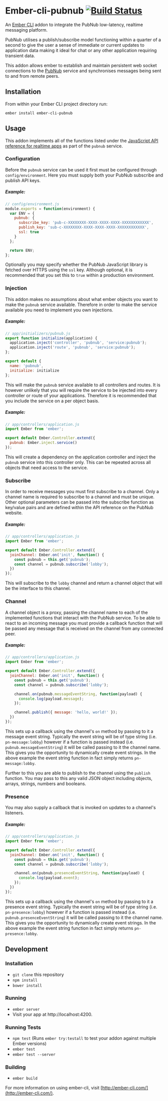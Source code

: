 # Ember-cli-pubnub [![Build Status](https://travis-ci.org/tomasbasham/ember-cli-pubnub.svg?branch=master)](https://travis-ci.org/tomasbasham/ember-cli-pubnub)

An [Ember CLI](http://www.ember-cli.com/) addon to integrate the PubNub low-latency, realtime messaging platform.

PubNub utilises a publish/subscribe model functioning within a quarter of a second to give the user a sense of immediate or current updates to application data making it ideal for chat or any other application requiring transient data.

This addon allows ember to establish and maintain persistent web socket connections to the [PubNub](https://www.pubnub.com/) service and synchronises messages being sent to and from remote peers.

## Installation

From within your Ember CLI project directory run:
```
ember install ember-cli-pubnub
```

## Usage

This addon implements all of the functions listed under the [JavaScript API reference for realtime apps](https://www.pubnub.com/docs/web-javascript/api-reference) as part of the `pubnub` service.

### Configuration

Before the `pubnub` service can be used it first must be configured through `config/environment`. Here you must supply both your PubNub subscribe and publish API keys.

##### <a name="configuration-example"></a>Example:

```JavaScript
// config/environment.js
module.exports = function(environment) {
  var ENV = {
    pubnub: {
      subscribe_key: 'pub-c-XXXXXXXX-XXXX-XXXX-XXXX-XXXXXXXXXXXX',
      publish_key: 'sub-c-XXXXXXXX-XXXX-XXXX-XXXX-XXXXXXXXXXXX',
      ssl: true
    }
  };

  return ENV;
};
```

Optionally you may specify whether the PubNub JavaScript library is fetched over HTTPS using the `ssl` key. Although optional, it is recommended that you set this to `true` within a production environment.

### Injection

This addon makes no assumptions about what ember objects you want to make the `pubnub` service available. Therefore in order to make the service available you need to implement you own injections.

##### <a name="injection-initializer-example"></a>Example:

```JavaScript
// app/initializers/pubnub.js
export function initialize(application) {
  application.inject('controller', 'pubnub', 'service:pubnub');
  application.inject('route', 'pubnub', 'service:pubnub');
};

export default {
  name: 'pubnub',
  initialize: initialize
};
```

This will make the `pubnub` service available to all controllers and routes. It is however unlikely that you will require the service to be injected into every controller or route of your applications. Therefore it is recommended that you include the service on a per object basis.

##### <a name="injection-controller-example"></a>Example:

```JavaScript
// app/controllers/application.js
import Ember from 'ember';

export default Ember.Controller.extend({
  pubnub: Ember.inject.service()
});
```

This will create a dependency on the application controller and inject the `pubnub` service into this controller only. This can be repeated across all objects that need access to the service.

### Subscribe

In order to receive messages you must first subscribe to a channel. Only a channel name is required to subscribe to a channel and must be unique. Other optional parameters can be passed into the subscribe function as key/value pairs and are defined within the API reference on the PubNub website.

##### <a name="subscribe-example"></a>Example:

```JavaScript
// app/controllers/application.js
import Ember from 'ember';

export default Ember.Controller.extend({
  joinChannel: Ember.on('init', function() {
    const pubnub = this.get('pubnub');
    const channel = pubnub.subscribe('lobby');
  })
});
```

This will subscribe to the `lobby` channel and return a channel object that will be the interface to this channel.

### Channel

A channel object is a proxy, passing the channel name to each of the implemented functions that interact with the PubNub service. To be able to react to an incoming message you must provide a callback function that will be passed any message that is received on the channel from any connected peer.

##### <a name="event-example"></a>Example:

```JavaScript
// app/controllers/application.js
import Ember from 'ember';

export default Ember.Controller.extend({
  joinChannel: Ember.on('init', function() {
    const pubnub = this.get('pubnub');
    const channel = pubnub.subscribe('lobby');

    channel.on(pubnub.messageEventString, function(payload) {
      console.log(payload.message);
    });

    channel.publish({ message: 'hello, world!' });
  })
});
```

This sets up a callback using the channel's `on` method by passing to it a message event string. Typically the event string will be of type string (i.e. `pn-message:lobby`) however if a function is passed instead (i.e. `pubnub.messageEventString`) it will be called passing to it the channel name. This gives you the opportunity to dynamically create event strings. In the above example the event string function in fact simply returns `pn-message:lobby`.

Further to this you are able to publish to the channel using the `publish` function. You may pass to this any valid JSON object including objects, arrays, strings, numbers and booleans.

### Presence

You may also supply a callback that is invoked on updates to a channel's listeners.

##### <a name="event-example"></a>Example:

```JavaScript
// app/controllers/application.js
import Ember from 'ember';

export default Ember.Controller.extend({
  joinChannel: Ember.on('init', function() {
    const pubnub = this.get('pubnub');
    const channel = pubnub.subscribe('lobby');

    channel.on(pubnub.presenceEventString, function(payload) {
      console.log(payload.event);
    });
  })
});
```

This sets up a callback using the channel's `on` method by passing to it a presence event string. Typically the event string will be of type string (i.e. `pn-presence:lobby`) however if a function is passed instead (i.e. `pubnub.presenceEventString`) it will be called passing to it the channel name. This gives you the opportunity to dynamically create event strings. In the above example the event string function in fact simply returns `pn-presence:lobby`.

## Development

### Installation

* `git clone` this repository
* `npm install`
* `bower install`

### Running

* `ember server`
* Visit your app at http://localhost:4200.

### Running Tests

* `npm test` (Runs `ember try:testall` to test your addon against multiple Ember versions)
* `ember test`
* `ember test --server`

### Building

* `ember build`

For more information on using ember-cli, visit [http://ember-cli.com/](http://ember-cli.com/).
